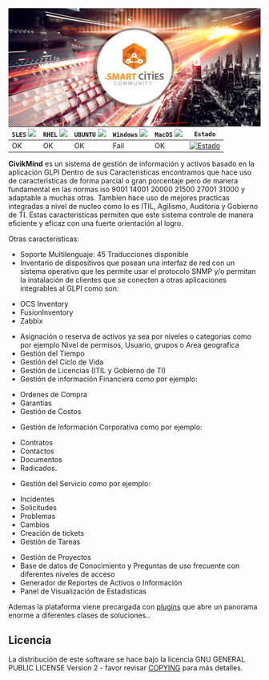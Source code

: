<img align="left" src="pics/scc.jpg?raw=true"/>

| **`SLES`** <img src="https://cdn.rawgit.com/smartcitiescommunity/Civikmind/e1070b30/pics/linux.svg"> | **`RHEL`** <img src="https://cdn.rawgit.com/smartcitiescommunity/Civikmind/e1070b30/pics/linux.svg"> | **`UBUNTU`** <img src="https://cdn.rawgit.com/smartcitiescommunity/Civikmind/e1070b30/pics/linux.svg"> | **`Windows`** <img src="https://cdn.rawgit.com/smartcitiescommunity/Civikmind/e1070b30/pics/windows.svg"> | **`MacOS`** <img src="https://cdn.rawgit.com/smartcitiescommunity/Civikmind/84d8b4da/pics/mac.svg"> | **`Estado`** |
|-----------------|---------------------|------------------|-------------------|---------------|---------------|
| OK | OK | OK| Fail | OK | [![Estado](https://secure.travis-ci.org/glpi-project/glpi.svg?branch=master)](https://secure.travis-ci.org/glpi-project/glpi) |

**CivikMind** es un sistema de gestión de información y activos basado en la aplicación GLPI
Dentro de sus Caracteristicas encontramos que hace uso de caracteristicas de forma parcial o gran porcentaje pero de manera fundamental en las normas iso 9001 14001 20000 21500 27001 31000 y adaptable a muchas otras. Tambien hace uso de mejores practicas integradas a nivel de nucleo como lo es ITIL, Agilismo, Auditoria y Gobierno de TI.
Estas caracteristicas permiten que este sistema controle de manera eficiente y eficaz con una fuerte orientación al logro.

Otras caracteristicas:
* Soporte Multilenguaje: 45 Traducciones disponible
* Inventario de dispositivos que posean una interfaz de red con un sistema operativo que les permite usar el protocolo SNMP y/o permitan la instalación de clientes que se conecten a otras aplicaciones integrables al GLPI como son:
- OCS Inventory
- FusionInventory
- Zabbix
* Asignación o reserva de activos ya sea por niveles o categorias como por ejemplo Nivel de permisos, Usuario, grupos o Area geografica
* Gestión del Tiempo
* Gestión del Ciclo de Vida
* Gestión de Licencias (ITIL y Gobierno de TI)
* Gestión de información Financiera como por ejemplo:
- Ordenes de Compra
- Garantias
- Gestión de Costos
* Gestión de Información Corporativa como por ejemplo:
- Contratos
- Contactos
- Documentos
- Radicados.
* Gestión del Servicio como por ejemplo:
- Incidentes
- Solicitudes
- Problemas
- Cambios
- Creación de tickets
- Gestión de Tareas
* Gestión de Proyectos
* Base de datos de Conocimiento y Preguntas de uso frecuente con diferentes niveles de acceso
* Generador de Reportes de Activos o Información
* Panel de Visualización de Estadisticas

Ademas la plataforma viene precargada con [plugins](http://plugins.glpi-project.org) que abre un panorama enorme a diferentes clases de soluciones..


## Licencia

La distribución de este software se hace bajo la licencia GNU GENERAL PUBLIC LICENSE Version 2 - favor revisar [COPYING](https://raw.githubusercontent.com/glpi-project/glpi/master/COPYING.txt) para más detalles.
